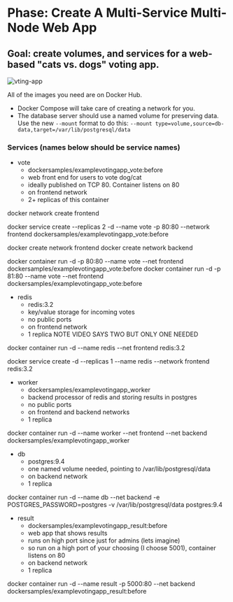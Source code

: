 

# Phase: Create A Multi-Service Multi-Node Web App

## Goal: create volumes, and services for a web-based "cats vs. dogs" voting app.

![vting-app](https://assets.aaonline.io/Docker/voting.png)

All of the images you need are on Docker Hub. 

- Docker Compose will take care of creating a network for you.
- The database server should use a named volume for preserving data. Use the new `--mount` format to do this: `--mount type=volume,source=db-data,target=/var/lib/postgresql/data`

### Services (names below should be service names)
- vote
    - dockersamples/examplevotingapp_vote:before
    - web front end for users to vote dog/cat
    - ideally published on TCP 80. Container listens on 80
    - on frontend network
    - 2+ replicas of this container

docker network create frontend

docker service create --replicas 2 -d --name vote -p 80:80  --network frontend dockersamples/examplevotingapp_vote:before

docker create network frontend
docker create network backend

docker container run -d -p 80:80 --name vote --net frontend dockersamples/examplevotingapp_vote:before
docker container run -d -p 81:80 --name vote --net frontend dockersamples/examplevotingapp_vote:before

<!-- docker container run -p 81:80 --name vote1 dockersamples/examplevotingapp_vote:before -->

- redis
    - redis:3.2
    - key/value storage for incoming votes
    - no public ports
    - on frontend network
    - 1 replica NOTE VIDEO SAYS TWO BUT ONLY ONE NEEDED

docker container run -d --name redis --net frontend redis:3.2

docker service create -d --replicas 1 --name redis --network frontend redis:3.2

- worker
    - dockersamples/examplevotingapp_worker
    - backend processor of redis and storing results in postgres
    - no public ports
    - on frontend and backend networks
    - 1 replica

docker container run -d --name worker  --net frontend --net backend dockersamples/examplevotingapp_worker

<!-- docker network create --driver overlay backend

docker service create --replicas 1 --name worker --network frontend  --network backend dockersamples/examplevotingapp_worker -->

- db
    - postgres:9.4
    - one named volume needed, pointing to /var/lib/postgresql/data
    - on backend network
    - 1 replica

docker container run -d --name db --net backend -e POSTGRES_PASSWORD=postgres -v  /var/lib/postgresql/data postgres:9.4

<!-- docker service create --replicas 1 --name db --network backend --mount type=volume,source=db-data,target=/var/lib/postgresql/data -e POSTGRES_PASSWORD=postgres postgres:9.4 -->

- result
    - dockersamples/examplevotingapp_result:before
    - web app that shows results
    - runs on high port since just for admins (lets imagine)
    - so run on a high port of your choosing (I choose 5001), container listens on 80
    - on backend network
    - 1 replica

docker container run -d --name result  -p 5000:80 --net backend dockersamples/examplevotingapp_result:before


<!-- docker service create --replicas 1 --name result -p 5000:80 --network backend dockersamples/examplevotingapp_result:before -->
